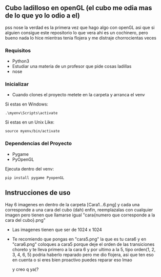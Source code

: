 ## Cubo ladilloso en openGL (el cubo me odia mas de lo que yo lo odio a el)

pss nose la verdad es la primera vez que hago algo con openGL asi que si alguien consigue este repositorio
lo que vera ahi es un cochinero, pero bueno nada lo hice mientras tenia flojera y me distraje chorrocientas veces

### Requisitos
- Python3
- Estudiar una materia de un profesor que pide cosas ladillas
- nose

### Inicializar

- Cuando clones el proyecto metete en la carpeta y arranca el venv

Si estas en Windows:
```
.\myenv\Scripts\activate
```
Si estas en un Unix Like:
```
source myenv/bin/activate
```

### Dependencias del Proyecto
- Pygame
- PyOpenGL

Ejecuta dentro del venv:
```
pip install pygame PyopenGL
```

## Instrucciones de uso

Hay 6 imagenes en dentro de la carpeta [Cara1...6.png] y cada una corresponde a una cara del cubo (dah)
enfin, reemplazalas con cualquier imagen pero tienen que llamarse igual "cara{numero que corresponde a la cara del cubo}.png"

- Las imagenes tienen que ser de 1024 x 1024
- Te recomiendo que pongas en "cara5.png" la que es tu cara6 y en "cara6.png" coloques a cara5 porque deje el orden de las transiciones choreto
  y te lleva primero a la cara 6 y por ultimo a la 5, tipo orden(1, 2, 3, 4, 6, 5)
  podria haberlo reparado pero me dio flojera, asi que ten eso en cuenta o si eres bien proactivo puedes reparar eso lmao

  y creo q ya(?

